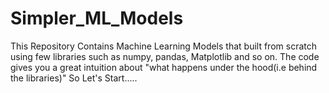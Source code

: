 # Simpler_ML_Models
This Repository Contains Machine Learning Models that built from scratch using few libraries such as numpy, pandas, Matplotlib and so on.
The code gives you a great intuition about "what happens under the hood(i.e behind the libraries)"
So Let's Start.....
